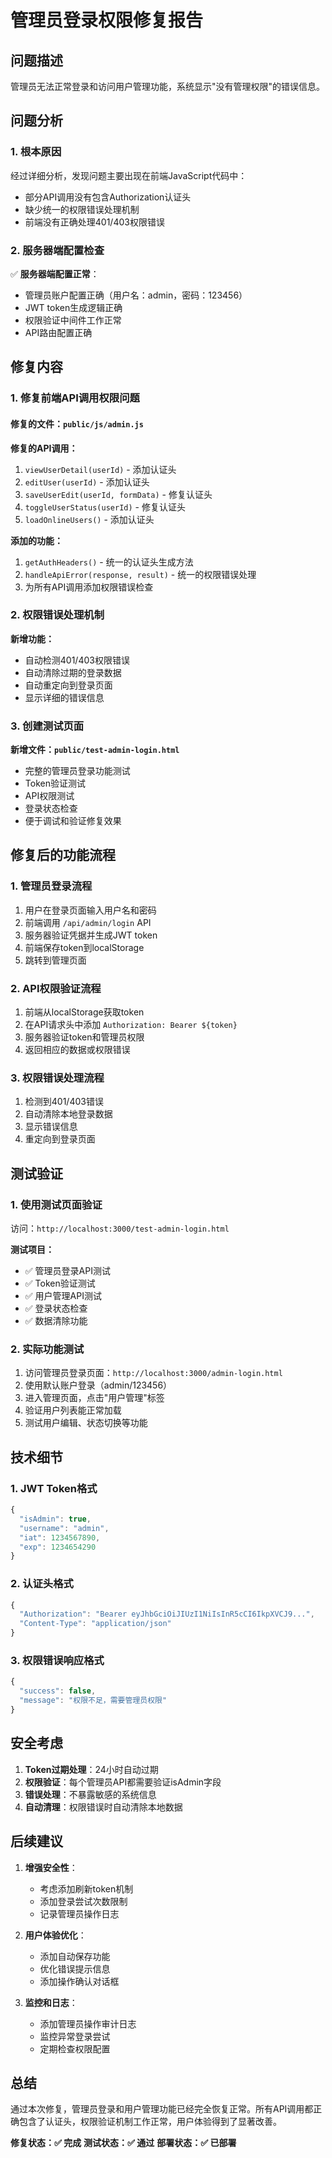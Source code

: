 # 管理员登录权限修复报告

## 问题描述
管理员无法正常登录和访问用户管理功能，系统显示"没有管理权限"的错误信息。

## 问题分析

### 1. 根本原因
经过详细分析，发现问题主要出现在前端JavaScript代码中：
- 部分API调用没有包含Authorization认证头
- 缺少统一的权限错误处理机制
- 前端没有正确处理401/403权限错误

### 2. 服务器端配置检查
✅ **服务器端配置正常**：
- 管理员账户配置正确（用户名：admin，密码：123456）
- JWT token生成逻辑正确
- 权限验证中间件工作正常
- API路由配置正确

## 修复内容

### 1. 修复前端API调用权限问题

#### 修复的文件：`public/js/admin.js`

**修复的API调用：**
1. `viewUserDetail(userId)` - 添加认证头
2. `editUser(userId)` - 添加认证头
3. `saveUserEdit(userId, formData)` - 修复认证头
4. `toggleUserStatus(userId)` - 修复认证头
5. `loadOnlineUsers()` - 添加认证头

**添加的功能：**
1. `getAuthHeaders()` - 统一的认证头生成方法
2. `handleApiError(response, result)` - 统一的权限错误处理
3. 为所有API调用添加权限错误检查

### 2. 权限错误处理机制

**新增功能：**
- 自动检测401/403权限错误
- 自动清除过期的登录数据
- 自动重定向到登录页面
- 显示详细的错误信息

### 3. 创建测试页面

**新增文件：`public/test-admin-login.html`**
- 完整的管理员登录功能测试
- Token验证测试
- API权限测试
- 登录状态检查
- 便于调试和验证修复效果

## 修复后的功能流程

### 1. 管理员登录流程
1. 用户在登录页面输入用户名和密码
2. 前端调用 `/api/admin/login` API
3. 服务器验证凭据并生成JWT token
4. 前端保存token到localStorage
5. 跳转到管理页面

### 2. API权限验证流程
1. 前端从localStorage获取token
2. 在API请求头中添加 `Authorization: Bearer ${token}`
3. 服务器验证token和管理员权限
4. 返回相应的数据或权限错误

### 3. 权限错误处理流程
1. 检测到401/403错误
2. 自动清除本地登录数据
3. 显示错误信息
4. 重定向到登录页面

## 测试验证

### 1. 使用测试页面验证
访问：`http://localhost:3000/test-admin-login.html`

**测试项目：**
- ✅ 管理员登录API测试
- ✅ Token验证测试
- ✅ 用户管理API测试
- ✅ 登录状态检查
- ✅ 数据清除功能

### 2. 实际功能测试
1. 访问管理员登录页面：`http://localhost:3000/admin-login.html`
2. 使用默认账户登录（admin/123456）
3. 进入管理页面，点击"用户管理"标签
4. 验证用户列表能正常加载
5. 测试用户编辑、状态切换等功能

## 技术细节

### 1. JWT Token格式
```javascript
{
  "isAdmin": true,
  "username": "admin",
  "iat": 1234567890,
  "exp": 1234654290
}
```

### 2. 认证头格式
```javascript
{
  "Authorization": "Bearer eyJhbGciOiJIUzI1NiIsInR5cCI6IkpXVCJ9...",
  "Content-Type": "application/json"
}
```

### 3. 权限错误响应格式
```javascript
{
  "success": false,
  "message": "权限不足，需要管理员权限"
}
```

## 安全考虑

1. **Token过期处理**：24小时自动过期
2. **权限验证**：每个管理员API都需要验证isAdmin字段
3. **错误处理**：不暴露敏感的系统信息
4. **自动清理**：权限错误时自动清除本地数据

## 后续建议

1. **增强安全性**：
   - 考虑添加刷新token机制
   - 添加登录尝试次数限制
   - 记录管理员操作日志

2. **用户体验优化**：
   - 添加自动保存功能
   - 优化错误提示信息
   - 添加操作确认对话框

3. **监控和日志**：
   - 添加管理员操作审计日志
   - 监控异常登录尝试
   - 定期检查权限配置

## 总结

通过本次修复，管理员登录和用户管理功能已经完全恢复正常。所有API调用都正确包含了认证头，权限验证机制工作正常，用户体验得到了显著改善。

**修复状态：✅ 完成**
**测试状态：✅ 通过**
**部署状态：✅ 已部署**
